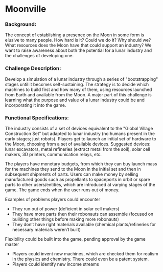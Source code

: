 # Moonville

### Background:

The concept of establishing a presence on the Moon in some form is elusive to many people. How hard is it? Could we do it? Why should we? What resources does the Moon have that could support an industry? We want to raise awareness about both the potential for a lunar industry and the challenges of developing one.

### Challenge Description:

Develop a simulation of a lunar industry through a series of "bootstrapping" stages until it becomes self-sustaining. The strategy is to decide which machines to build first and how many of them, using resources launched from Earth and available from the Moon. A major part of this challenge is learning what the purpose and value of a lunar industry could be and incorporating it into the game.

### Functional Specifications:

The industry consists of a set of devices equivalent to the "Global Village Construction Set" but adapted to lunar industry (no humans present in the early stages; just robots). Players get to launch an initial set of hardware to the Moon, choosing from a set of available devices. Suggested devices: lunar excavators, metal refineries (extract metal from the soil), solar cell makers, 3D printers, communication relays, etc.

The players have monetary budgets, from which they can buy launch mass for the machines they send to the Moon in the initial set and then in subsequent shipments of parts. Users can make money by selling manufactured goods such as propellants to spaceports in orbit or spare parts to other users/entities, which are introduced at varying stages of the game. The game ends when the user runs out of money.

Examples of problems players could encounter

* They run out of power (deficient in solar cell makers)
* They have more parts then their robonauts can assemble (focused on building other things before making more robonauts)
* They don’t have right materials available (chemical plants/refineries for necessary materials weren’t built)

Flexibility could be built into the game, pending approval by the game master

* Players could invent new machines, which are checked them for realism in the physics and chemistry.  There could even be a patent system.  
* Players could identify new income streams
